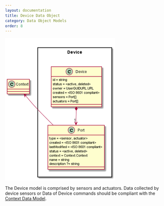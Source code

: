 ```yaml
---
layout: documentation
title: Device Data Object
category: Data Object Models
order: 8
---
```


![Device Object Model](Device-Data-Object-Model.png)

The Device model is comprised by sensors and actuators. Data collected by device sensors or Data of Device commands should be compliant with the [Context Data Model](../context).

